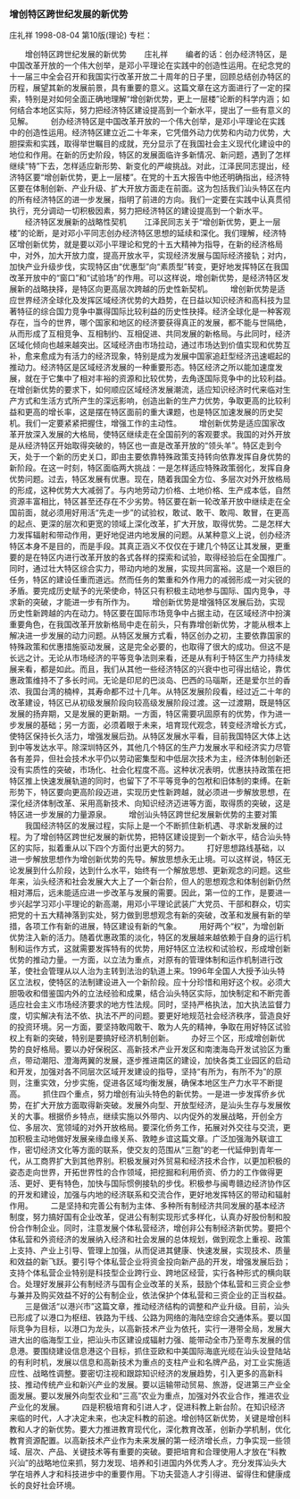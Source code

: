 ### 增创特区跨世纪发展的新优势
庄礼祥
1998-08-04
第10版(理论)
专栏：

　　增创特区跨世纪发展的新优势
　　庄礼祥
　　编者的话：创办经济特区，是中国改革开放的一个伟大创举，是邓小平理论在实践中的创造性运用。在纪念党的十一届三中全会召开和我国实行改革开放二十周年的日子里，回顾总结创办特区的历程，展望其新的发展前景，具有重要的意义。这篇文章在这方面进行了一定的探索，特别是对如何全面正确地理解“增创新优势，更上一层楼”论断的科学内涵；如何结合本地区实际，努力把经济特区建设提高到一个新水平，提出了一些有意义的见解。
　　创办经济特区是中国改革开放的一个伟大创举，是邓小平理论在实践中的创造性运用。经济特区建立近二十年来，它凭借外动力优势和内动力优势，大胆探索和实践，取得举世瞩目的成就，充分显示了在我国社会主义现代化建设中的地位和作用。在新的历史阶段，特区的发展面临许多新情况、新问题，遇到了怎样继续“特”下去，怎样适应新形势、新变化的严峻挑战。对此，江泽民同志提出，经济特区要“增创新优势，更上一层楼”。在党的十五大报告中他还明确指出，经济特区要在体制创新、产业升级、扩大开放方面走在前面。这为包括我们汕头特区在内的所有经济特区的进一步发展，指明了前进的方向。我们一定要在实践中认真贯彻执行，充分调动一切积极因素，努力把经济特区的建设提高到一个新水平。
　　经济特区发展新的战略性契机
　　江泽民同志关于“增创新优势，更上一层楼”的论断，是对邓小平同志创办经济特区思想的延续和深化。我们理解，经济特区增创新优势，就是要以邓小平理论和党的十五大精神为指导，在新的经济格局中，对外，加大开放力度，提高开放水平，实现经济发展与国际经济接轨；对内，加快产业升级步伐，实现特区由“优惠型”向“素质型”转变，更好地发挥特区在我国改革开放中的“窗口”和“试验场”的作用。可以这样说，增创新优势，是经济特区发展新的战略抉择，是特区向更高层次跨越的历史性新契机。
　　增创新优势是适应世界经济全球化及发挥区域经济优势的大趋势，在日益以知识经济和高科技为显著特征的综合国力竞争中赢得国际比较利益的历史性抉择。经济全球化是一种客观存在，当今的世界，哪个国家和地区的经济要获得真正的发展，都不能与世隔绝，从而形成了互相竞争、互相制约、互相促进、共同发展的新格局。与此同时，经济区域化倾向也越来越突出。区域经济由市场拉动，通过市场达到价值实现和优势互补，愈来愈成为有活力的经济现象，特别是成为发展中国家追赶型经济迅速崛起的推动力。经济特区是区域经济发展的一种重要形态。特区经济之所以能加速度发展，就在于它集中了相对丰裕的资源和比较优势，去角逐国际竞争中的比较利益。在增创新优势的要求下，如何顺应区域经济发展潮流，适应知识经济时代来临对生产方式和生活方式所产生的深远影响，创造出新的生产力优势，争取更高的比较利益和更高的增长率，这是摆在特区面前的重大课题，也是特区加速发展的历史契机。我们一定要紧紧把握住，增强工作的主动性。
　　增创新优势是适应国家改革开放深入发展的大格局，使特区继续走在全国前列的客观要求。我国的对外开放是从经济特区开始取得突破的，特区也一直是改革开放的“领头羊”。特区走到今天，处于一个新的历史关口，即由主要依靠特殊政策支持转向依靠发挥自身优势的新阶段。在这一时刻，特区面临两大挑战：一是怎样适应特殊政策弱化，发挥自身优势问题。过去，特区发展有优惠。现在，随着我国全方位、多层次对外开放格局的形成，这种优势大大减弱了。与内地劳动力价格、土地价格、生产成本低，自然资源丰富相比，特区甚至还存在不少劣势。特区要在新一轮改革开放中继续走在全国前面，就必须用好用活“先走一步”的试验权，敢试、敢干、敢闯、敢冒，在更高的起点、更深的层次和更宽的领域上深化改革，扩大开放，取得优势。二是怎样大力发挥辐射和带动作用，更好地促进内地发展的问题。从某种意义上说，创办经济特区本身不是目的，而是手段。其真正涵义不仅仅在于建几个特区让其发展，更重要的是在特区内进行改革开放的各式各样的探索和试验，取得经验后在全国推广。同时，通过壮大特区综合实力，带动内地的发展，实现共同富裕。这是一个艰巨的任务，特区的建设任重而道远。然而任务的繁重和外作用力的减弱形成一对尖锐的矛盾。要完成历史赋予的光荣使命，特区只有积极主动地参与国际、国内竞争，寻求新的突破，才能进一步有所作为。
　　增创新优势是增强特区发展后劲，实现历史性新跨越的内在动力。特区要在国际市场竞争中占据主动，在区域经济中扮演重要角色，在我国改革开放新格局中走在前头，只有靠增创新优势，才能从根本上解决进一步发展的动力问题。从特区发展方式看，特区创办之初，主要依靠国家的特殊政策和优惠措施驱动发展，这是完全必要的，也取得了很大的成功。但这不是长远之计。无论从市场经济的平等竞争法则来看，还是从有利于特区生产力持续发展来看，都是如此。而且，我们从其他一些经济特区的兴衰中也可得出结论，靠优惠政策维持不了多长时间。无论是印尼的巴淡岛、巴西的马瑙斯，还是爱尔兰的香浓、我国台湾的楠梓，其寿命都不过十几年。从特区发展阶段看，经过近二十年的改革建设，特区已从初级发展阶段向较高级发展阶段过渡。这一过渡期，既是特区发展的扬弃期，又是发展的更新期。一方面，特区需要巩固原有的优势，作为进一步发展的基础；另一方面，必须着眼于未来，培育现代观念，转变经济增长方式，使特区保持长久活力，增强发展后劲。从特区发展水平看，目前我国特区大体上达到中等发达水平。除深圳特区外，其他几个特区的生产力发展水平和经济实力尽管各有差异，但社会技术水平仍以劳动密集型和中低层次技术为主，经济体制创新还没有实质性的突破，市场化、社会化程度不高。这种状况表明，优惠扶持政策在把特区推上快速发展轨道的同时，也留下了不平等竞争的包袱和旧体制的束缚。在新形势下，特区要向更高阶段迈进，实现历史性新跨越，就必须进一步解放思想，在深化经济体制改革、采用高新技术、向知识经济迈进等方面，取得质的突破，这是特区进一步发展的力量源泉。
　　增创汕头特区跨世纪发展新优势的主要对策
　　我国经济特区的发展过程，实际上是一个不断抓住新机遇、寻求新发展的过程。为了增创特区跨世纪发展的新优势，把特区建设提到一个新水平，结合汕头特区的实际，拟着重从以下四个方面付出更大的努力。
　　打好思想路线基础，以进一步解放思想作为增创新优势的先导。解放思想永无止境。可以这样说，特区无论发展到什么阶段，达到什么水平，始终有一个解放思想、更新观念的问题。这些年来，汕头经济和社会发展大大上了一个新台阶，但人的思想观念和体制创新仍然相对滞后，远未能适应进一步改革与发展的需要。因此，第一位的工作，是要进一步兴起学习邓小平理论的新高潮，用邓小平理论武装广大党员、干部和群众，切实把党的十五大精神落到实处，努力做到思想观念有新的突破，改革和发展有新的举措，各项工作有新的进展，特区建设有新的气象。
　　用好两个“权”，为增创新优势注入新的活力。随着优惠政策的淡化，特区的发展越来越依赖于自身的运行机制和运作方式，这就需要发挥特有的优势，用好特区立法权和试验权，形成增创新优势的推动力量。一方面，以立法为重点，对原有的管理体制和运作机制进行改革，使社会管理从以人治为主转到法治的轨道上来。1996年全国人大授予汕头特区立法权，使特区的法制建设进入一个新阶段。应十分珍惜和用好这个权。必须大胆吸收和借鉴国内外的立法经验和成果，结合汕头特区实际，加快制定和不断完善适应社会主义市场经济要求的地方性法规。同时，坚持严格执法，加大执法监督力度，切实解决有法不依、执法不严的问题。要更好地规范社会经济秩序，营造良好的投资环境。另一方面，要坚持敢闯敢干、敢为人先的精神，争取在用好特区试验权上有新的突破，特别是要搞好经济机制创新。
　　办好三个区，形成增创新优势的良好格局。要以办好保税区、高新技术产业开发区和南澳海岛开发试验区为重点，带动潮阳、澄海两翼的发展，逐步推进南区的建设，加快各类工业园区的启动和开发，加强对各不同层次区域开发建设的指导，坚持“有所为，有所不为”的原则，注重实效，分步实施，促进各区域均衡发展，确保本地区生产力水平不断提高。
　　抓住四个重点，努力增创有汕头特色的新优势。一是进一步发挥侨乡优势，在扩大开放方面取得新突破。发展外向型、开放型经济，是汕头生存与发展攸关的大事。根据侨乡特点，继续实施以外带内、以内促外的发展战略，开创全方位、多层次、宽领域的对外开放格局。要深化侨务工作，拓展对外交往与交流，更加积极主动地做好发展亲缘血缘关系、敦睦乡谊这篇文章。广泛加强海外联谊工作，密切经济文化等方面的联系，使交友的范围从“三胞”的老一代延伸到青年一代，从工商界扩大到其他界别。积极发展对外贸易和经济技术合作，以更加积极的姿态走向世界，开拓世界性的合作领域，把挖掘和利用侨资、侨力的工作做得更活、更好、更有特色，加快与国际惯例接轨的步伐。积极参与闽粤赣边经济协作区的开发和建设，加强与内地的经济联系和交流合作，更好地发挥特区的带动和辐射作用。
　　二是坚持和完善公有制为主体、多种所有制经济共同发展的基本经济制度，努力搞好国有企业改革，促进公有制实现形式多样化，认真办好股份制和股份合作制企业。同时，注意发展个体私营经济，增创非公有制经济新优势。要把个体私营和外资经济的发展纳入经济和社会发展的总体规划，做到观念上重视、政策上支持、产业上引导、管理上加强，从而促进其健康、快速发展，实现技术、质量和效益的新飞跃。要引导个体私营企业将资金投向新产品的开发，增强发展后劲；支持个体私营企业特别是科技型企业跨行业、跨地区经营，实行各种形式的横向联合。处理好发展非公有制经济与国有企业改革的关系，鼓励个体私营和三资企业参与兼并及购买效益不好的公有制企业，依法保护个体私营和三资企业的正当权益。
　　三是做活“以港兴市”这篇文章，推动经济结构的调整和产业升级。目前，汕头已形成了以港口为枢纽、铁路为干线、公路为网络的海陆空综合交通体系。要以国际竞争为目标，以港口为龙头，以高新技术产业为依托，实行一港带全局，发展大进大出的临海型工业，把汕头市区建设成辐射力强、能带动全市乃至粤东发展的信息港。要围绕建设信息港这个目标，抓住亚欧和中美国际海底光缆在汕头设登陆站的有利时机，发展以信息和高新技术为重点的支柱产业和名牌产品，对工业实施适应性、战略性调整。要密切注视和跟踪知识经济的发展趋势，引入更多的高新科技、推动传统产业和新兴产业的发展。要以运输带动贸易、旅游，促进第三产业全面发展。要以发展外向型农业和“三高”农业为重点，加强对外农业合作，推进农业产业化的发展。
　　四是积极培育和引进人才，促进科教上新台阶。在知识经济来临的时代，人才决定未来，也决定科教的前途。增创特区新优势，关键是增创科教和人才的新优势。要大力推进教育现代化，深化教育改革，创新办学机制，优化教育资源配置。以高新技术产业作为未来发展的第一经济增长点，力争实现一些领域、层次、产品、关键技术等有重要的突破。要把培育和合理使用人才放在“科教兴汕”的战略地位来抓，努力发现、培养和引进国内外优秀人才。充分发挥汕头大学在培养人才和科技进步中的重要作用。下功夫营造人才引得进、留得住和健康成长的良好社会环境。

